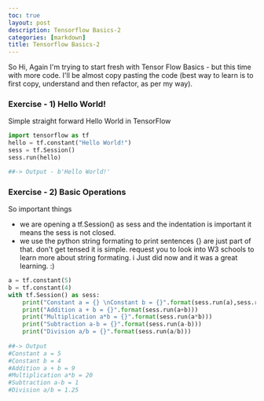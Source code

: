 ```yaml
---
toc: true
layout: post
description: Tensorflow Basics-2
categories: [markdown]
title: Tensorflow Basics-2
---
```


So Hi, Again I'm trying to start fresh with Tensor Flow Basics - but this time with more code. I'll be almost copy pasting the code (best way to learn is to first copy, understand and then refactor, as per my way). 

### Exercise - 1) Hello World!

Simple straight forward Hello World in TensorFlow

```python
import tensorflow as tf
hello = tf.constant("Hello World!")
sess = tf.Session()
sess.run(hello)

##-> Output - b'Hello World!'
```

### Exercise - 2)  Basic Operations

So important things 

* we are opening a tf.Session() as sess and the indentation is important it means the sess is not closed.
* we use the python string formating to print sentences {} are just part of that. don't get tensed it is simple. request you to look into W3 schools to learn more about string formating. i Just did now and it was a great learning. :)

```python
a = tf.constant(5)
b = tf.constant(4)
with tf.Session() as sess:
    print("Constant a = {} \nConstant b = {}".format(sess.run(a),sess.run(b)))
    print("Addition a + b = {}".format(sess.run(a+b)))
    print("Multiplication a*b = {}".format(sess.run(a*b)))
    print("Subtraction a-b = {}".format(sess.run(a-b)))
    print("Division a/b = {}".format(sess.run(a/b)))
    
##-> Output
#Constant a = 5 
#Constant b = 4
#Addition a + b = 9
#Multiplication a*b = 20
#Subtraction a-b = 1
#Division a/b = 1.25
```







